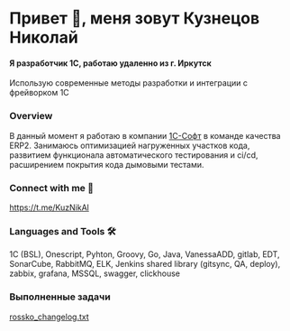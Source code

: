 # Привет 👋, меня зовут Кузнецов Николай
#### Я разработчик 1С, работаю удаленно из г. Иркутск

Использую современные методы разработки и интеграции с фрейворком 1С

### Overview
В данный момент я работаю в компании [1С-Софт](https://1csoft.ru/) в команде качества ERP2. Занимаюсь оптимизацией нагруженных участков кода, развитием функционала автоматического тестирования и ci/cd, расширением покрытия кода дымовыми тестами.

### Connect with me 👀
https://t.me/KuzNikAl

### Languages and Tools 🛠
1C (BSL), Onescript, Pyhton, Groovy, Go, Java, VanessaADD, gitlab, EDT, SonarCube, RabbitMQ, ELK, Jenkins shared library (gitsync, QA, deploy), zabbix, grafana, MSSQL, swagger, clickhouse

### Выполненные задачи
[rossko_changelog.txt](https://gist.github.com/kuzyara/dbb2e32f017fc3b4086a1e25fb0f7d2f)

<!--
**kuzyara/kuzyara** is a ✨ _special_ ✨ repository because its `README.md` (this file) appears on your GitHub profile.

Here are some ideas to get you started:

- 🔭 I’m currently working on ...
- 🌱 I’m currently learning ...
- 👯 I’m looking to collaborate on ...
- 🤔 I’m looking for help with ...
- 💬 Ask me about ...
- 📫 How to reach me: ...
- 😄 Pronouns: ...
- ⚡ Fun fact: ...
-->
